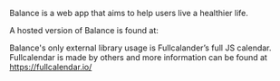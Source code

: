 Balance is a web app that aims to help users live a healthier life.

A hosted version of Balance is found at:

Balance's only external library usage is Fullcalander’s full JS calendar. Fullcalendar is made by others and more information can be found at https://fullcalendar.io/
